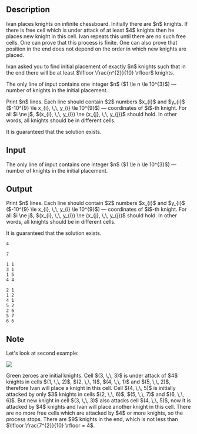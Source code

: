 ## Description

<div><p>Ivan places knights on infinite chessboard. Initially there are $n$ knights. If there is free cell which is under attack of at least $4$ knights then he places new knight in this cell. Ivan repeats this until there are no such free cells. One can prove that this process is finite. One can also prove that position in the end does not depend on the order in which new knights are placed.</p><p>Ivan asked you to find initial placement of exactly $n$ knights such that in the end there will be at least $\lfloor \frac{n^{2}}{10} \rfloor$ knights.</p></div><div class="input-specification"><p>The only line of input contains one integer $n$ ($1 \le n \le 10^{3}$)&nbsp;— number of knights in the initial placement.</p></div><div class="output-specification"><p>Print $n$ lines. Each line should contain $2$ numbers $x_{i}$ and $y_{i}$ ($-10^{9} \le x_{i}, \,\, y_{i} \le 10^{9}$)&nbsp;— coordinates of $i$-th knight. For all $i \ne j$, $(x_{i}, \,\, y_{i}) \ne (x_{j}, \,\, y_{j})$ should hold. In other words, all knights should be in different cells.</p><p>It is guaranteed that the solution exists.</p></div>

## Input

<p>The only line of input contains one integer $n$ ($1 \le n \le 10^{3}$)&nbsp;— number of knights in the initial placement.</p>

## Output

<p>Print $n$ lines. Each line should contain $2$ numbers $x_{i}$ and $y_{i}$ ($-10^{9} \le x_{i}, \,\, y_{i} \le 10^{9}$)&nbsp;— coordinates of $i$-th knight. For all $i \ne j$, $(x_{i}, \,\, y_{i}) \ne (x_{j}, \,\, y_{j})$ should hold. In other words, all knights should be in different cells.</p><p>It is guaranteed that the solution exists.</p>





```input1
4

```




```input2
7

```




```output1
1 1
3 1
1 5
4 4

```




```output2
2 1
1 2
4 1
5 2
2 6
5 7
6 6

```



## Note

<p>Let's look at second example:</p><p><img class="tex-graphics" src="file://wIKBdZ2n.png" style="max-width: 100.0%;max-height: 100.0%;"></p><p>Green zeroes are initial knights. Cell $(3, \,\, 3)$ is under attack of $4$ knights in cells $(1, \,\, 2)$, $(2, \,\, 1)$, $(4, \,\, 1)$ and $(5, \,\, 2)$, therefore Ivan will place a knight in this cell. Cell $(4, \,\, 5)$ is initially attacked by only $3$ knights in cells $(2, \,\, 6)$, $(5, \,\, 7)$ and $(6, \,\, 6)$. But new knight in cell $(3, \,\, 3)$ also attacks cell $(4, \,\, 5)$, now it is attacked by $4$ knights and Ivan will place another knight in this cell. There are no more free cells which are attacked by $4$ or more knights, so the process stops. There are $9$ knights in the end, which is not less than $\lfloor \frac{7^{2}}{10} \rfloor = 4$.</p>
